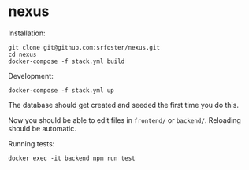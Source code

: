 # nexus

Installation:

```
git clone git@github.com:srfoster/nexus.git
cd nexus
docker-compose -f stack.yml build
```

Development:

```
docker-compose -f stack.yml up
```

The database should get created and seeded the first time you do this.

Now you should be able to edit files in `frontend/` or `backend/`.  Reloading should be automatic.

Running tests:

```
docker exec -it backend npm run test
```
